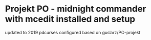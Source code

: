 # Projekt PO - midnight commander with mcedit installed and setup
updated to 2019
pdcurses configured
based on guslarz/PO-projekt

